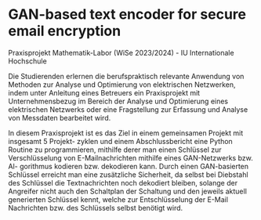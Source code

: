 # GAN-based text encoder for secure email encryption

Praxisprojekt Mathematik-Labor (WiSe 2023/2024) - IU Internationale Hochschule

Die Studierenden erlernen die berufspraktisch relevante Anwendung von Methoden zur Analyse und Optimierung von elektrischen Netzwerken, indem unter Anleitung eines Betreuers ein
Praxisprojekt mit Unternehmensbezug im Bereich der Analyse und Optimierung eines elektrischen Netzwerks oder eine Fragstellung zur Erfassung und Analyse von Messdaten bearbeitet wird.

In diesem Praxisprojekt ist es das Ziel in einem gemeinsamen Projekt mit insgesamt 5 Projekt- zyklen und einem Abschlussbericht eine Python Routine zu programmieren, mithilfe derer man einen Schlüssel zur Verschlüsselung von E-Mailnachrichten mithilfe eines GAN-Netzwerks bzw. Al- gorithmus kodieren bzw. dekodieren kann. Durch einen GAN-basierten Schlüssel erreicht man eine zusätzliche Sicherheit, da selbst bei Diebstahl des Schlüssel die Textnachrichten noch dekodiert bleiben, solange der Angreifer nicht auch den Schaltplan der Schaltung und den jeweils aktuell generierten Schlüssel kennt, welche zur Entschlüsselung der E-Mail Nachrichten bzw. des Schlüssels selbst benötigt wird.


